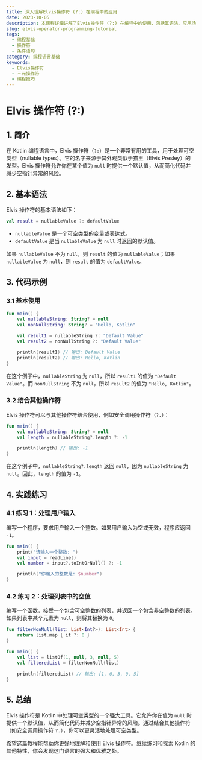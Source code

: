 ```yaml
---
title: 深入理解Elvis操作符 (?:) 在编程中的应用
date: 2023-10-05
description: 本课程详细讲解了Elvis操作符 (?:) 在编程中的使用，包括其语法、应用场景以及如何在不同编程语言中实现。
slug: elvis-operator-programming-tutorial
tags:
  - 编程基础
  - 操作符
  - 条件语句
category: 编程语言基础
keywords:
  - Elvis操作符
  - 三元操作符
  - 编程技巧
---
```


# Elvis 操作符 (?:)

## 1. 简介

在 Kotlin 编程语言中，Elvis 操作符（`?:`）是一个非常有用的工具，用于处理可空类型（nullable types）。它的名字来源于其外观类似于猫王（Elvis Presley）的发型。Elvis 操作符允许你在某个值为 `null` 时提供一个默认值，从而简化代码并减少空指针异常的风险。

## 2. 基本语法

Elvis 操作符的基本语法如下：

```kotlin
val result = nullableValue ?: defaultValue
```

- `nullableValue` 是一个可空类型的变量或表达式。
- `defaultValue` 是当 `nullableValue` 为 `null` 时返回的默认值。

如果 `nullableValue` 不为 `null`，则 `result` 的值为 `nullableValue`；如果 `nullableValue` 为 `null`，则 `result` 的值为 `defaultValue`。

## 3. 代码示例

### 3.1 基本使用

```kotlin
fun main() {
    val nullableString: String? = null
    val nonNullString: String? = "Hello, Kotlin"

    val result1 = nullableString ?: "Default Value"
    val result2 = nonNullString ?: "Default Value"

    println(result1) // 输出: Default Value
    println(result2) // 输出: Hello, Kotlin
}
```

在这个例子中，`nullableString` 为 `null`，所以 `result1` 的值为 `"Default Value"`。而 `nonNullString` 不为 `null`，所以 `result2` 的值为 `"Hello, Kotlin"`。

### 3.2 结合其他操作符

Elvis 操作符可以与其他操作符结合使用，例如安全调用操作符（`?.`）：

```kotlin
fun main() {
    val nullableString: String? = null
    val length = nullableString?.length ?: -1

    println(length) // 输出: -1
}
```

在这个例子中，`nullableString?.length` 返回 `null`，因为 `nullableString` 为 `null`。因此，`length` 的值为 `-1`。

## 4. 实践练习

### 4.1 练习 1：处理用户输入

编写一个程序，要求用户输入一个整数。如果用户输入为空或无效，程序应返回 `-1`。

```kotlin
fun main() {
    print("请输入一个整数: ")
    val input = readLine()
    val number = input?.toIntOrNull() ?: -1

    println("你输入的整数是: $number")
}
```

### 4.2 练习 2：处理列表中的空值

编写一个函数，接受一个包含可空整数的列表，并返回一个包含非空整数的列表。如果列表中某个元素为 `null`，则将其替换为 `0`。

```kotlin
fun filterNonNull(list: List<Int?>): List<Int> {
    return list.map { it ?: 0 }
}

fun main() {
    val list = listOf(1, null, 3, null, 5)
    val filteredList = filterNonNull(list)

    println(filteredList) // 输出: [1, 0, 3, 0, 5]
}
```

## 5. 总结

Elvis 操作符是 Kotlin 中处理可空类型的一个强大工具。它允许你在值为 `null` 时提供一个默认值，从而简化代码并减少空指针异常的风险。通过结合其他操作符（如安全调用操作符 `?.`），你可以更灵活地处理可空类型。

希望这篇教程能帮助你更好地理解和使用 Elvis 操作符。继续练习和探索 Kotlin 的其他特性，你会发现这门语言的强大和优雅之处。